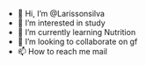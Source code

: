 - 👋 Hi, I’m @Larissonsilva
- 👀 I’m interested in study
- 🌱 I’m currently learning Nutrition
- 💞️ I’m looking to collaborate on gf
- 📫 How to reach me mail

<!---
Larissonsilva/Larissonsilva is a ✨ special ✨ repository because its `README.md` (this file) appears on your GitHub profile.
You can click the Preview link to take a look at your changes.
--->
